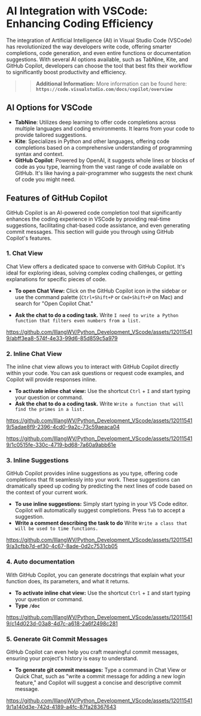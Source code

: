 # AI Integration with VSCode: Enhancing Coding Efficiency

The integration of Artificial Intelligence (AI) in Visual Studio Code (VSCode) has revolutionized the way developers write code, offering smarter completions, code generation, and even entire functions or documentation suggestions. With several AI options available, such as TabNine, Kite, and GitHub Copilot, developers can choose the tool that best fits their workflow to significantly boost productivity and efficiency.


>> **Additional Information:** More information can be found here: **`https://code.visualstudio.com/docs/copilot/overview`**


## AI Options for VSCode

- **TabNine**: Utilizes deep learning to offer code completions across multiple languages and coding environments. It learns from your code to provide tailored suggestions.
- **Kite**: Specializes in Python and other languages, offering code completions based on a comprehensive understanding of programming syntax and context.
- **GitHub Copilot**: Powered by OpenAI, it suggests whole lines or blocks of code as you type, learning from the vast range of code available on GitHub. It's like having a pair-programmer who suggests the next chunk of code you might need.


## Features of GitHub Copilot

GitHub Copilot is an AI-powered code completion tool that significantly enhances the coding experience in VSCode by providing real-time suggestions, facilitating chat-based code assistance, and even generating commit messages. This section will guide you through using GitHub Copilot's features.

### 1. Chat View

Chat View offers a dedicated space to converse with GitHub Copilot. It's ideal for exploring ideas, solving complex coding challenges, or getting explanations for specific pieces of code.

- **To open Chat View:** Click on the GitHub Copilot icon in the sidebar or use the command palette (`Ctrl+Shift+P` or `Cmd+Shift+P` on Mac) and search for "Open Copilot Chat."

- **Ask the chat to do a coding task.** Write `I need to write a Python function that filters even numbers from a list.`

https://github.com/lllangWV/Python_Development_VScode/assets/120115419/abff3ea8-574f-4e33-99d6-85d859c5a979

### 2. Inline Chat View

The inline chat view allows you to interact with GitHub Copilot directly within your code. You can ask questions or request code examples, and Copilot will provide responses inline.

- **To activate inline chat view:** Use the shortcut `Ctrl` + `I` and start typing your question or command.
- **Ask the chat to do a coding task.** Write `Write a function that will find the primes in a list.`

https://github.com/lllangWV/Python_Development_VScode/assets/120115419/5adae8f9-2396-4cd0-9a2c-73c59aeaca04

https://github.com/lllangWV/Python_Development_VScode/assets/120115419/1c0515fe-330c-4719-bd68-7a60a9abb61e


### 3. Inline Suggestions

GitHub Copilot provides inline suggestions as you type, offering code completions that fit seamlessly into your work. These suggestions can dramatically speed up coding by predicting the next lines of code based on the context of your current work.

- **To use inline suggestions:** Simply start typing in your VS Code editor. Copilot will automatically suggest completions. Press `Tab` to accept a suggestion.
- **Write a comment describing the task to do** Write `Write a class that will be used to time functions.`

https://github.com/lllangWV/Python_Development_VScode/assets/120115419/a3cfbb7d-ef30-4c67-8ade-0d2c7531cb05

### 4. Auto documentation

With GitHub Copilot, you can generate docstrings that explain what your function does, its parameters, and what it returns.

- **To activate inline chat view:** Use the shortcut `Ctrl` + `I` and start typing your question or command.
- **Type `/doc`**

https://github.com/lllangWV/Python_Development_VScode/assets/120115419/c14d023d-03a8-4d7c-a618-2a6f2498c281

### 5. Generate Git Commit Messages

GitHub Copilot can even help you craft meaningful commit messages, ensuring your project's history is easy to understand.

- **To generate git commit messages:** Type a command in Chat View or Quick Chat, such as "write a commit message for adding a new login feature," and Copilot will suggest a concise and descriptive commit message.

https://github.com/lllangWV/Python_Development_VScode/assets/120115419/1a140d3e-742d-4189-a4fc-87fa28367643






